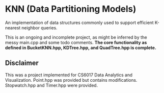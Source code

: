 # KNN (Data Partitioning Models)
An implementation of data structures commonly used to support efficient K-nearest neighbor queries.  
  
This is an ongoing and incomplete project, as might be inferred by the messy main.cpp and some todo comments. **The core functionality as defined in BucketKNN.hpp, KDTree.hpp, and QuadTree.hpp is complete.**

## Disclaimer
This was a project implemented for CS6017 Data Analytics and Visualization. Point.hpp was provided but contains modifications. Stopwatch.hpp and Timer.hpp were provided.
